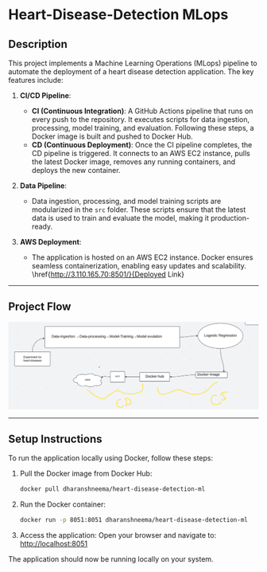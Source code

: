 # Heart-Disease-Detection MLops

## Description

This project implements a Machine Learning Operations (MLops) pipeline to automate the deployment of a heart disease detection application. The key features include:

1. **CI/CD Pipeline**:

   - **CI (Continuous Integration)**: A GitHub Actions pipeline that runs on every push to the repository. It executes scripts for data ingestion, processing, model training, and evaluation. Following these steps, a Docker image is built and pushed to Docker Hub.
   - **CD (Continuous Deployment)**: Once the CI pipeline completes, the CD pipeline is triggered. It connects to an AWS EC2 instance, pulls the latest Docker image, removes any running containers, and deploys the new container.

2. **Data Pipeline**:

   - Data ingestion, processing, and model training scripts are modularized in the `src` folder. These scripts ensure that the latest data is used to train and evaluate the model, making it production-ready.

3. **AWS Deployment**:
   - The application is hosted on an AWS EC2 instance. Docker ensures seamless containerization, enabling easy updates and scalability. \href{http://3.110.165.70:8501/}{Deployed Link}

---

## Project Flow

![Project Flowchart](https://github.com/Dharansh-Neema/heart-disease-ml-project/blob/main/img/FlowChart.png)

---

## Setup Instructions

To run the application locally using Docker, follow these steps:

1. Pull the Docker image from Docker Hub:

   ```bash
   docker pull dharanshneema/heart-disease-detection-ml
   ```

2. Run the Docker container:

   ```bash
   docker run -p 8051:8051 dharanshneema/heart-disease-detection-ml
   ```

3. Access the application:
   Open your browser and navigate to:
   [http://localhost:8051](http://localhost:8051)

The application should now be running locally on your system.
